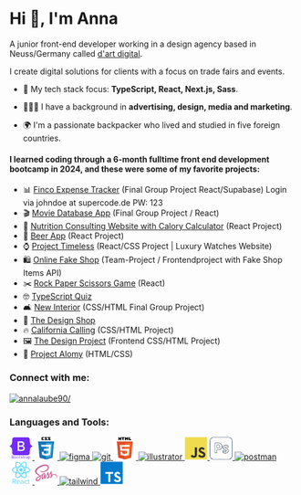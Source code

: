 <h1>Hi 👋, I'm Anna</h1>

A junior front-end developer working in a design agency based in Neuss/Germany called <a href="https://d-art-digital.de/de">d'art digital</a>.
  
I create digital solutions for clients with a focus on trade fairs and events.

- 🌱 My tech stack focus: **TypeScript, React, Next.js, Sass**.

- 👩🏼‍🏫 I have a background in **advertising, design, media and marketing**.

- 🌍 I'm a passionate backpacker who lived and studied in five foreign countries.

<h4>I learned coding through a 6-month fulltime front end development bootcamp in 2024, and these were some of my favorite projects:</h4>

- 📊 <a href="https://projectfinco.netlify.app/">Finco Expense Tracker</a> (Final Group Project React/Supabase) Login via johndoe at supercode.de PW: 123
- 🎬 <a href="https://ourmoviedatabaseapp.netlify.app/">Movie Database App</a> (Final Group Project / React)
- 🍏 <a href="https://calorycalculator.netlify.app/">Nutrition Consulting Website with Calory Calculator</a> (React Project)
- 🍺 <a href="https://projectbeerapp.netlify.app/">Beer App</a> (React Project)
- ⌚️ <a href="https://projecttimeless.netlify.app/">Project Timeless</a> (React/CSS Project | Luxury Watches Website)
- 🛍️ <a href="https://shakedown3000.github.io/project_fakeshop/">Online Fake Shop</a> (Team-Project / Frontendproject with Fake Shop Items API)
- ✂️ <a href="https://rockpaperscissorsshakedown.netlify.app/">Rock Paper Scissors Game</a> (React)
- 🤓 <a href="https://shakedown3000.github.io/typescript_quiz/">TypeScript Quiz</a>
- 🛋️ <a href="https://shakedown3000.github.io/project_new_interior/">New Interior</a> (CSS/HTML Final Group Project) 
- 👜 <a href="https://shakedown3000.github.io/the_design_shop/">The Design Shop</a>
- 🔥 <a href="https://shakedown3000.github.io/california_calling/">California Calling</a> (CSS/HTML Project)
- 🖼️ <a href="https://shakedown3000.github.io/the_design_project/">The Design Project</a> (Frontend CSS/HTML Project)
- 👗 <a href="https://shakedown3000.github.io/project_alomy/">Project Alomy</a> (HTML/CSS)


<h3 align="left">Connect with me:</h3>
<p align="left">
<a href="https://linkedin.com/in/annalaube90/" target="blank"><img align="center" src="https://raw.githubusercontent.com/rahuldkjain/github-profile-readme-generator/master/src/images/icons/Social/linked-in-alt.svg" alt="annalaube90/" height="30" width="40" /></a>
</p>

<h3 align="left">Languages and Tools:</h3>
<p align="left"> <a href="https://getbootstrap.com" target="_blank" rel="noreferrer"> <img src="https://raw.githubusercontent.com/devicons/devicon/master/icons/bootstrap/bootstrap-plain-wordmark.svg" alt="bootstrap" width="40" height="40"/> </a> <a href="https://www.w3schools.com/css/" target="_blank" rel="noreferrer"> <img src="https://raw.githubusercontent.com/devicons/devicon/master/icons/css3/css3-original-wordmark.svg" alt="css3" width="40" height="40"/> </a> <a href="https://www.figma.com/" target="_blank" rel="noreferrer"> <img src="https://www.vectorlogo.zone/logos/figma/figma-icon.svg" alt="figma" width="40" height="40"/> </a> <a href="https://git-scm.com/" target="_blank" rel="noreferrer"> <img src="https://www.vectorlogo.zone/logos/git-scm/git-scm-icon.svg" alt="git" width="40" height="40"/> </a> <a href="https://www.w3.org/html/" target="_blank" rel="noreferrer"> <img src="https://raw.githubusercontent.com/devicons/devicon/master/icons/html5/html5-original-wordmark.svg" alt="html5" width="40" height="40"/> </a> <a href="https://www.adobe.com/in/products/illustrator.html" target="_blank" rel="noreferrer"> <img src="https://www.vectorlogo.zone/logos/adobe_illustrator/adobe_illustrator-icon.svg" alt="illustrator" width="40" height="40"/> </a> <a href="https://developer.mozilla.org/en-US/docs/Web/JavaScript" target="_blank" rel="noreferrer"> <img src="https://raw.githubusercontent.com/devicons/devicon/master/icons/javascript/javascript-original.svg" alt="javascript" width="40" height="40"/> </a> <a href="https://www.photoshop.com/en" target="_blank" rel="noreferrer"> <img src="https://raw.githubusercontent.com/devicons/devicon/master/icons/photoshop/photoshop-line.svg" alt="photoshop" width="40" height="40"/> </a> <a href="https://postman.com" target="_blank" rel="noreferrer"> <img src="https://www.vectorlogo.zone/logos/getpostman/getpostman-icon.svg" alt="postman" width="40" height="40"/> </a> <a href="https://reactjs.org/" target="_blank" rel="noreferrer"> <img src="https://raw.githubusercontent.com/devicons/devicon/master/icons/react/react-original-wordmark.svg" alt="react" width="40" height="40"/> </a> <a href="https://sass-lang.com" target="_blank" rel="noreferrer"> <img src="https://raw.githubusercontent.com/devicons/devicon/master/icons/sass/sass-original.svg" alt="sass" width="40" height="40"/> </a> <a href="https://tailwindcss.com/" target="_blank" rel="noreferrer"> <img src="https://www.vectorlogo.zone/logos/tailwindcss/tailwindcss-icon.svg" alt="tailwind" width="40" height="40"/> </a> <a href="https://www.typescriptlang.org/" target="_blank" rel="noreferrer"> <img src="https://raw.githubusercontent.com/devicons/devicon/master/icons/typescript/typescript-original.svg" alt="typescript" width="40" height="40"/> </a> </p>

